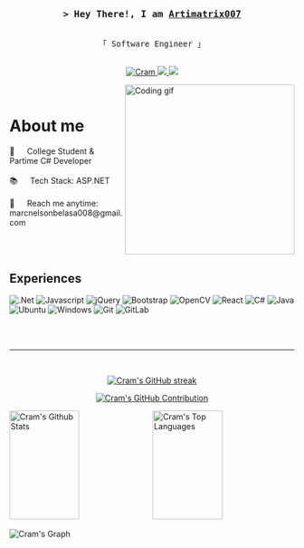 <!-- Intro  -->
<h3 align="center">
        <samp>&gt; Hey There!, I am
                <b><a target="_blank" href="#">Artimatrix007</a></b>
        </samp>
</h3>

<p align="center"> 
  <samp>
<!--     <a href="#">「 Google Me 」</a> -->
    <br>
    「 Software Engineer 」
    <br>
    <br>
  </samp>
</p>

<p align="center">
<!--  <a href="" target="blank">
  <img src="https://img.shields.io/badge/Website-DC143C?style=for-the-badge&logo=medium&logoColor=white" alt="Cram" />
 </a> -->
 <a href="https://www.linkedin.com/in/marc-nelson-belasa-925b3a2b5/" target="_blank">
  <img src="https://img.shields.io/badge/LinkedIn-0077B5?style=for-the-badge&logo=linkedin&logoColor=white" alt="Cram"/>
 </a>
 <!-- <a href="" target="_blank">
  <img src="https://img.shields.io/badge/dev.to-0A0A0A?style=for-the-badge&logo=dev.to&logoColor=white" alt="Cram" />
 </a> -->
<!--  <a href="" target="_blank">
  <img src="https://img.shields.io/badge/Twitter-1DA1F2?style=for-the-badge&logo=twitter&logoColor=white" />
 </a> -->
<!--  <a href="" target="_blank">
  <img src="https://img.shields.io/badge/Instagram-fe4164?style=for-the-badge&logo=instagram&logoColor=white" alt="Cram" />
 </a>  -->
 <a href="https://cramsus.itch.io/" target="_blank">
   <img src="https://img.shields.io/badge/Itch.io-FA5C5C?style=for-the-badge&logo=itchdotio&logoColor=white"/>
 </a>
 <a href="https://www.sololearn.com/en/profile/26797502" target="_blank">
   <img src="https://img.shields.io/badge/-Sololearn-3a464b?style=for-the-badge&logo=Sololearn&logoColor=white"/>
 </a>
<!--  <a href="https://www.facebook.com/CramSonelAsaleb" target="_blank">
  <img src="https://img.shields.io/badge/Facebook-20BEFF?&style=for-the-badge&logo=facebook&logoColor=white" alt="Cram"/>
  </a>  -->
</p>
<img align="right" width="300" src="/assets/cramdev.png" alt="Coding gif" />
<br />

<!-- About Section -->
# About me
<p>
 🔭 &emsp; College Student & Partime C# Developer <br/><br/>
 📚 &emsp; Tech Stack: ASP.NET<br/><br/>
 📧 &emsp; Reach me anytime: marcnelsonbelasa008@gmail.com<br/><br/>
</p>
<br/>

## Experiences

![.Net](https://img.shields.io/badge/.NET-5C2D91?style=for-the-badge&logo=.net&logoColor=white)
![Javascript](https://img.shields.io/badge/Javascript-F0DB4F?style=for-the-badge&labelColor=black&logo=javascript&logoColor=F0DB4F)
![jQuery](https://img.shields.io/badge/jquery-%230769AD.svg?style=for-the-badge&logo=jquery&logoColor=white)
![Bootstrap](https://img.shields.io/badge/bootstrap-%238511FA.svg?style=for-the-badge&logo=bootstrap&logoColor=white)
![OpenCV](https://img.shields.io/badge/opencv-%23white.svg?style=for-the-badge&logo=opencv&logoColor=white)
![React](https://img.shields.io/badge/react-%2320232a.svg?style=for-the-badge&logo=react&logoColor=%2361DAFB)
![C#](https://img.shields.io/badge/c%23-%23239120.svg?style=for-the-badge&logo=csharp&logoColor=white)
![Java](https://img.shields.io/badge/java-%23ED8B00.svg?style=for-the-badge&logo=openjdk&logoColor=white)
![Ubuntu](https://img.shields.io/badge/Ubuntu-E95420?style=for-the-badge&logo=ubuntu&logoColor=white)
![Windows](https://img.shields.io/badge/Windows-0078D6?style=for-the-badge&logo=windows&logoColor=white)
![Git](https://img.shields.io/badge/git-%23F05033.svg?style=for-the-badge&logo=git&logoColor=white)
![GitLab](https://img.shields.io/badge/gitlab-%23181717.svg?style=for-the-badge&logo=gitlab&logoColor=white)

<br/>

<!-- <p align="left">
  <a href="https://github.com/belasaCram?tab=repositories" target="_blank"><img alt="All Repositories" title="All Repositories" src="https://img.shields.io/badge/-All%20Repos-2962FF?style=for-the-badge&logo=koding&logoColor=white"/></a>
</p> -->

<br/>
<hr/>
<br/>

<p align="center">
  <a href="https://github.com/belasaCram">
    <img src="https://github-readme-streak-stats.herokuapp.com/?user=belasaCram&theme=radical&border=7F3FBF&background=0D1117" alt="Cram's GitHub streak"/>
  </a>
</p>

<p align="center">
  <a href="https://github.com/belasaCram">
    <img src="https://github-profile-summary-cards.vercel.app/api/cards/profile-details?username=belasaCram&theme=radical" alt="Cram's GitHub Contribution"/>
  </a>
</p>

<a> 
    <a href="https://github.com/belasaCram"><img alt="Cram's Github Stats" src="https://denvercoder1-github-readme-stats.vercel.app/api?username=belasaCram&show_icons=true&count_private=true&theme=react&border_color=7F3FBF&bg_color=0D1117&title_color=F85D7F&icon_color=F8D866" height="192px" width="49.5%"/></a>
  <a href="https://github.com/belasaCram"><img alt="Cram's Top Languages" src="https://denvercoder1-github-readme-stats.vercel.app/api/top-langs/?username=belasaCram&langs_count=8&layout=compact&theme=react&border_color=7F3FBF&bg_color=0D1117&title_color=F85D7F&icon_color=F8D866" height="192px" width="49.5%"/></a>
  <br/>
</a>

![Cram's Graph](https://github-readme-activity-graph.vercel.app/graph?username=belasaCram&custom_title=Cram's%20GitHub%20Activity%20Graph&bg_color=0D1117&color=7F3FBF&line=7F3FBF&point=7F3FBF&area_color=FFFFFF&title_color=FFFFFF&area=true)

